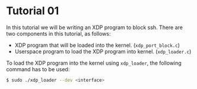 # Tutorial 01

In this tutorial we will be writing an XDP program to block ssh.
There are two components in this tutorial, as follows:
- XDP program that will be loaded into the kernel. (`xdp_port_block.c`)
- Userspace program to load the XDP program into kernel. (`xdp_loader.c`)

To load the XDP program into the kernel using `xdp_loader`, the following command has to be used:

```bash
$ sudo ./xdp_loader --dev <interface>
```